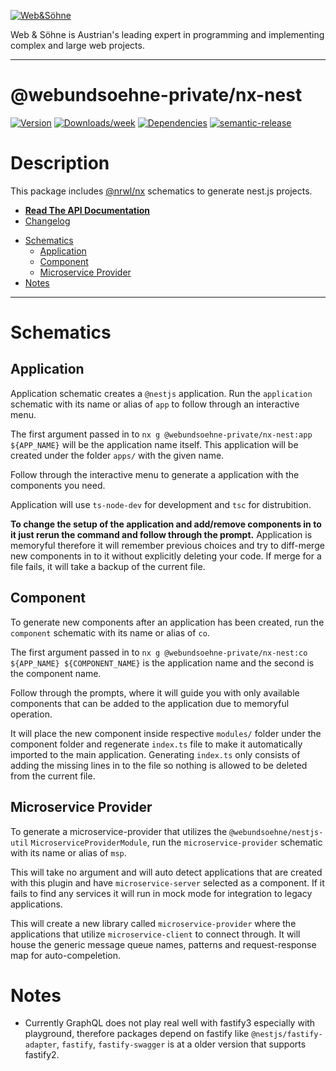 [![Web&Söhne](https://webundsoehne.com/wp-content/uploads/2016/11/logo.png)](https://webundsoehne.com)

Web & Söhne is Austrian's leading expert in programming and implementing complex and large web projects.

---

# @webundsoehne-private/nx-nest

[![Version](https://img.shields.io/npm/v/@webundsoehne-private/nx-nest.svg)](https://npmjs.org/package/@webundsoehne-private/nx-nest) [![Downloads/week](https://img.shields.io/npm/dw/@webundsoehne-private/nx-nest.svg)](https://npmjs.org/package/@webundsoehne-private/nx-nest) [![Dependencies](https://img.shields.io/librariesio/release/npm/@webundsoehne-private/nx-nest)](https://npmjs.org/package/@webundsoehne-private/nx-nest) [![semantic-release](https://img.shields.io/badge/%20%20%F0%9F%93%A6%F0%9F%9A%80-semantic--release-e10079.svg)](https://github.com/semantic-release/semantic-release)

# Description

This package includes [@nrwl/nx](https://github.com/nrwl/nx) schematics to generate nest.js projects.

- **[Read The API Documentation](./docs/README.md)**
- [Changelog](./CHANGELOG.md)

<!-- toc -->

- [Schematics](#schematics)
  - [Application](#application)
  - [Component](#component)
  - [Microservice Provider](#microservice-provider)
- [Notes](#notes)

<!-- tocstop -->

---

# Schematics

## Application

Application schematic creates a `@nestjs` application. Run the `application` schematic with its name or alias of `app` to follow through an interactive menu.

The first argument passed in to `nx g @webundsoehne-private/nx-nest:app ${APP_NAME}` will be the application name itself. This application will be created under the folder `apps/` with the given name.

Follow through the interactive menu to generate a application with the components you need.

Application will use `ts-node-dev` for development and `tsc` for distrubition.

**To change the setup of the application and add/remove components in to it just rerun the command and follow through the prompt.** Application is memoryful therefore it will remember previous choices and try to diff-merge new components in to it without explicitly deleting your code. If merge for a file fails, it will take a backup of the current file.

## Component

To generate new components after an application has been created, run the `component` schematic with its name or alias of `co`.

The first argument passed in to `nx g @webundsoehne-private/nx-nest:co ${APP_NAME} ${COMPONENT_NAME}` is the application name and the second is the component name.

Follow through the prompts, where it will guide you with only available components that can be added to the application due to memoryful operation.

It will place the new component inside respective `modules/` folder under the component folder and regenerate `index.ts` file to make it automatically imported to the main application. Generating `index.ts` only consists of adding the missing lines in to the file so nothing is allowed to be deleted from the current file.

## Microservice Provider

To generate a microservice-provider that utilizes the `@webundsoehne/nestjs-util` `MicroserviceProviderModule`, run the `microservice-provider` schematic with its name or alias of `msp`.

This will take no argument and will auto detect applications that are created with this plugin and have `microservice-server` selected as a component. If it fails to find any services it will run in mock mode for integration to legacy applications.

This will create a new library called `microservice-provider` where the applications that utilize `microservice-client` to connect through. It will house the generic message queue names, patterns and request-response map for auto-compeletion.

# Notes

- Currently GraphQL does not play real well with fastify3 especially with playground, therefore packages depend on fastify like `@nestjs/fastify-adapter`, `fastify`, `fastify-swagger` is at a older version that supports fastify2.
